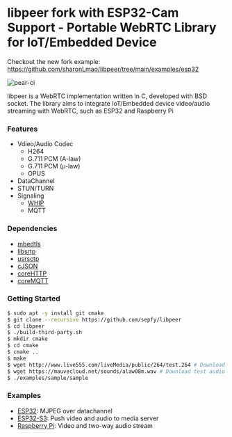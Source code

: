 # libpeer fork with ESP32-Cam Support - Portable WebRTC Library for IoT/Embedded Device

Checkout the new fork example: https://github.com/sharonLmao/libpeer/tree/main/examples/esp32

![pear-ci](https://github.com/sepfy/pear/actions/workflows/pear-ci.yml/badge.svg)

libpeer is a WebRTC implementation written in C, developed with BSD socket. The library aims to integrate IoT/Embedded device video/audio streaming with WebRTC, such as ESP32 and Raspberry Pi

### Features

- Vdieo/Audio Codec
  - H264
  - G.711 PCM (A-law)
  - G.711 PCM (µ-law)
  - OPUS
- DataChannel
- STUN/TURN
- Signaling
  - [WHIP](https://www.ietf.org/archive/id/draft-ietf-wish-whip-01.html)
  - MQTT

### Dependencies

* [mbedtls](https://github.com/Mbed-TLS/mbedtls)
* [libsrtp](https://github.com/cisco/libsrtp)
* [usrsctp](https://github.com/sctplab/usrsctp)
* [cJSON](https://github.com/DaveGamble/cJSON.git)
* [coreHTTP](https://github.com/FreeRTOS/coreHTTP)
* [coreMQTT](https://github.com/FreeRTOS/coreMQTT)

### Getting Started
```bash
$ sudo apt -y install git cmake
$ git clone --recursive https://github.com/sepfy/libpeer
$ cd libpeer
$ ./build-third-party.sh
$ mkdir cmake
$ cd cmake
$ cmake ..
$ make
$ wget http://www.live555.com/liveMedia/public/264/test.264 # Download test video file
$ wget https://mauvecloud.net/sounds/alaw08m.wav # Download test audio file
$ ./examples/sample/sample
```

### Examples
- [ESP32](https://github.com/sepfy/libpeer/tree/main/examples/esp32): MJPEG over datachannel
- [ESP32-S3](https://github.com/sepfy/libpeer/tree/main/examples/esp32s3): Push video and audio to media server
- [Raspberry Pi](https://github.com/sepfy/libpeer/tree/main/examples/raspberrypi): Video and two-way audio stream
